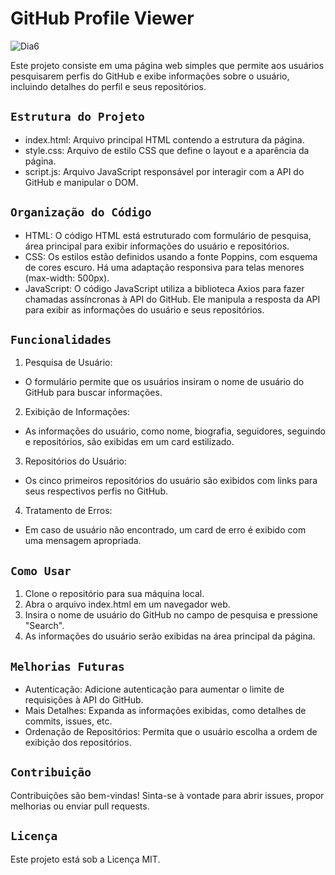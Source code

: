 # GitHub Profile Viewer

![Dia6](https://github.com/VictorBravim/GitHub-Profile/assets/122113588/04244c51-1fa8-4310-b15a-ad6c4d63b15f)

Este projeto consiste em uma página web simples que permite aos usuários pesquisarem perfis do GitHub e exibe informações sobre o usuário, incluindo detalhes do perfil e seus repositórios.

## <code>Estrutura do Projeto</code>

- index.html: Arquivo principal HTML contendo a estrutura da página.
- style.css: Arquivo de estilo CSS que define o layout e a aparência da página.
- script.js: Arquivo JavaScript responsável por interagir com a API do GitHub e manipular o DOM.

## <code>Organização do Código</code>

- HTML: O código HTML está estruturado com formulário de pesquisa, área principal para exibir informações do usuário e repositórios.
- CSS: Os estilos estão definidos usando a fonte Poppins, com esquema de cores escuro. Há uma adaptação responsiva para telas menores (max-width: 500px).
- JavaScript: O código JavaScript utiliza a biblioteca Axios para fazer chamadas assíncronas à API do GitHub. Ele manipula a resposta da API para exibir as informações do usuário e seus repositórios.

## <code>Funcionalidades</code>
1. Pesquisa de Usuário:
  - O formulário permite que os usuários insiram o nome de usuário do GitHub para buscar informações.

2. Exibição de Informações:
  - As informações do usuário, como nome, biografia, seguidores, seguindo e repositórios, são exibidas em um card estilizado.

3. Repositórios do Usuário:
  - Os cinco primeiros repositórios do usuário são exibidos com links para seus respectivos perfis no GitHub.
  
4. Tratamento de Erros:
  - Em caso de usuário não encontrado, um card de erro é exibido com uma mensagem apropriada.

## <code>Como Usar</code>
1. Clone o repositório para sua máquina local.
2. Abra o arquivo index.html em um navegador web.
3. Insira o nome de usuário do GitHub no campo de pesquisa e pressione "Search".
4. As informações do usuário serão exibidas na área principal da página.

## <code>Melhorias Futuras</code>
- Autenticação: Adicione autenticação para aumentar o limite de requisições à API do GitHub.
- Mais Detalhes: Expanda as informações exibidas, como detalhes de commits, issues, etc.
- Ordenação de Repositórios: Permita que o usuário escolha a ordem de exibição dos repositórios.

## <code>Contribuição</code>
Contribuições são bem-vindas! Sinta-se à vontade para abrir issues, propor melhorias ou enviar pull requests.

## <code>Licença</code>
Este projeto está sob a Licença MIT.
